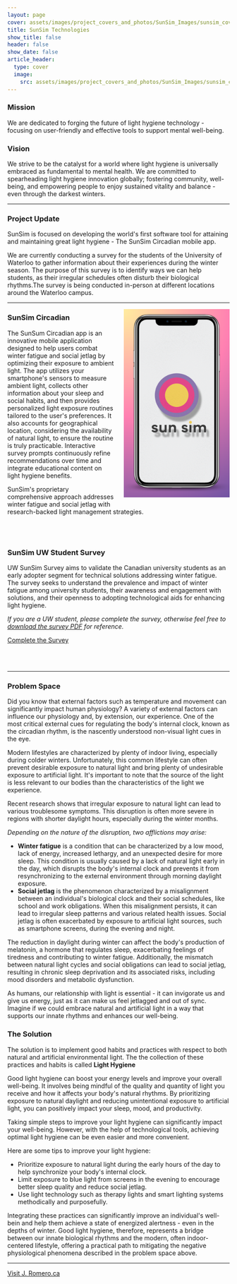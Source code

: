 ```yaml
---
layout: page
cover: assets/images/project_covers_and_photos/SunSim_Images/sunsim_cover_3.png
title: SunSim Technologies
show_title: false
header: false
show_date: false
article_header:
  type: cover
  image:
    src: assets/images/project_covers_and_photos/SunSim_Images/sunsim_cover_3.png
---
```


<style>
  .right-aligned-image {
    float: right; /* Aligns the image to the right */
    margin: 0 0 20px 20px; /* Adds space around the image */
  }
</style>

### Mission
We are dedicated to forging the future of light hygiene technology - focusing on user-friendly and effective tools to support mental well-being.

### Vision
We strive to be the catalyst for a world where light hygiene is universally embraced as fundamental to mental health. We are committed to spearheading light hygiene innovation globally; fostering community, well-being, and empowering people to enjoy sustained vitality and balance - even through the darkest winters.

---

### Project Update
SunSim is focused on developing the world's first software tool for attaining and maintaining great light hygiene - The SunSim Circadian mobile app. 

We are currently conducting a survey for the students of the University of Waterloo to gather information about their experiences during the winter season. The purpose of this survey is to identify ways we can help students, as their irregular schedules often disturb their biological rhythms.The survey is being conducted in-person at different locations around the Waterloo campus.

 ---

<div class="right-aligned-image">
  <img src="/assets/images/project_covers_and_photos/SunSim_Images/SunSim_circadian_logo_iphone.png" alt="iPhone Image" width="240"/>
</div>

### SunSim Circadian

The SunSum Circadian app is an innovative mobile application designed to help users combat winter fatigue and social jetlag by optimizing their exposure to ambient light. 
The app utilizes your smartphone's sensors to measure ambient light, collects other information about your sleep and social habits, and then provides personalized light exposure routines tailored to the user's preferences. It also accounts for geographical location, considering the availability of natural light, to ensure the routine is truly practicable. Interactive survey prompts continuously refine recommendations over time and integrate educational content on light hygiene benefits.

SunSim's proprietary comprehensive approach addresses winter fatigue and social jetlag with research-backed light management strategies.
<br><br>
<br><br>

### SunSim UW Student Survey
UW SunSim Survey aims to validate the Canadian university students as an early adopter segment for technical solutions addressing winter fatigue. The survey seeks to understand the prevalence and impact of winter fatigue among university students, their awareness and engagement with solutions, and their openness to adopting technological aids for enhancing light hygiene.

*If you are a UW student, please complete the survey, otherwise feel free to [download the survey PDF](/assets/downloadables/PDF_files/SunSim_UW_Student_Survey.pdf) for reference.*

<a class="button button--primary button--rounded button--sm" href="/project_subpages/sunsim/sunsim_student_survey.html">Complete the Survey</a>

<br><br>


---

### Problem Space
Did you know that external factors such as temperature and movement can significantly impact human physiology? A variety of external factors can influence our physiology and, by extension, our experience. One of the most critical external cues for regulating the body's internal clock, known as the circadian rhythm, is the nascently understood non-visual light cues in the eye. 

Modern lifestyles are characterized by plenty of indoor living, especially during colder winters. Unfortunately, this common lifestyle can often prevent desirable exposure to natural light and bring plenty of undesirable exposure to artificial light. It's important to note that the source of the light is less relevant to our bodies than the characteristics of the light we experience.

Recent research shows that irregular exposure to natural light can lead to various troublesome symptoms. This disruption is often more severe in regions with shorter daylight hours, especially during the winter months. 

*Depending on the nature of the disruption, two afflictions may arise:*

  - **Winter fatigue** is a condition that can be characterized by a low mood, lack of energy, increased lethargy, and an unexpected desire for more sleep. This condition is usually caused by a lack of natural light early in the day, which disrupts the body's internal clock and prevents it from resynchronizing to the external environment through morning daylight exposure.
  - **Social jetlag** is the phenomenon characterized by a misalignment between an individual's biological clock and their social schedules, like school and work obligations. When this misalignment persists, it can lead to irregular sleep patterns and various related health issues. Social jetlag is often exacerbated by exposure to artificial light sources, such as smartphone screens, during the evening and night.

The reduction in daylight during winter can affect the body's production of melatonin, a hormone that regulates sleep, exacerbating feelings of tiredness and contributing to winter fatigue. Additionally, the mismatch between natural light cycles and social obligations can lead to social jetlag, resulting in chronic sleep deprivation and its associated risks, including mood disorders and metabolic dysfunction.

As humans, our relationship with light is essential - it can invigorate us and give us energy, just as it can make us feel jetlagged and out of sync.
Imagine if we could embrace natural and artificial light in a way that supports our innate rhythms and enhances our well-being.

### The Solution
The solution is to implement good habits and practices with respect to both natural and artificial environmental light. The the collection of these practices and habits is called **Light Hygiene**

Good light hygiene can boost your energy levels and improve your overall well-being. It involves being mindful of the quality and quantity of light you receive and how it affects your body's natural rhythms. By prioritizing exposure to natural daylight and reducing unintentional exposure to artificial light, you can positively impact your sleep, mood, and productivity. 

Taking simple steps to improve your light hygiene can significantly impact your well-being. However, with the help of technological tools, achieving optimal light hygiene can be even easier and more convenient.

Here are some tips to improve your light hygiene:

  - Prioritize exposure to natural light during the early hours of the day to help synchronize your body's internal clock.
  - Limit exposure to blue light from screens in the evening to encourage better sleep quality and reduce social jetlag.
  - Use light technology such as therapy lights and smart lighting systems methodically and purposefully.

Integrating these practices can significantly improve an individual's well-bein and help them achieve a state of energized alertness - even in the depths of winter. Good light hygiene, therefore, represents a bridge between our innate biological rhythms and the modern, often indoor-centered lifestyle, offering a practical path to mitigating the negative physiological phenomena described in the problem space above.

---

<!-- ## Stay in touch

Click here to receive updates on the -->

<a class="button button--secondary button--rounded button--sm" href="/index.html">Visit J. Romero.ca</a>